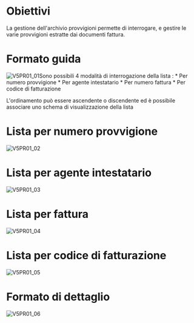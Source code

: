 # Obiettivi
La gestione dell'archivio provvigioni permette di interrogare, e gestire le varie provvigioni estratte dai documenti fattura.

# Formato guida
![V5PR01_01](http://localhost:3000/immagini/MBDOC_OGG-P_V5PR01/V5PR01_01.png)Sono possibili 4 modalità di interrogazione della lista : 
 \* Per numero provvigione
 \* Per agente intestatario
 \* Per numero fattura
 \* Per codice di fatturazione

L'ordinamento può essere ascendente o discendente ed è possibile associare uno schema di visualizzazione della lista

# Lista per numero provvigione
![V5PR01_02](http://localhost:3000/immagini/MBDOC_OGG-P_V5PR01/V5PR01_02.png)
# Lista per agente intestatario
![V5PR01_03](http://localhost:3000/immagini/MBDOC_OGG-P_V5PR01/V5PR01_03.png)
# Lista per fattura
![V5PR01_04](http://localhost:3000/immagini/MBDOC_OGG-P_V5PR01/V5PR01_04.png)
# Lista per codice di fatturazione
![V5PR01_05](http://localhost:3000/immagini/MBDOC_OGG-P_V5PR01/V5PR01_05.png)
# Formato di dettaglio
![V5PR01_06](http://localhost:3000/immagini/MBDOC_OGG-P_V5PR01/V5PR01_06.png)